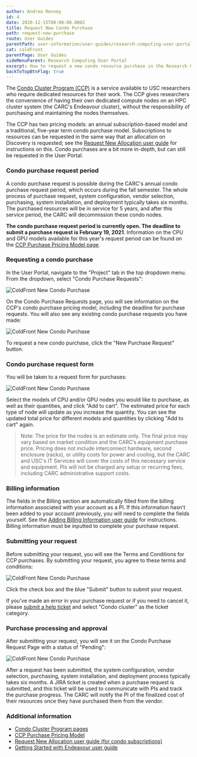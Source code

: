 ```yaml
---
author: Andrea Renney
id: 4
date: 2020-12-15T00:00:00.000Z
title: Request New Condo Purchase
path: request-new-purchase
route: User Guides
parentPath: user-information/user-guides/research-computing-user-portal
cat: coldFront
parentPage: User Guides
sideMenuParent: Research Computing User Portal
excerpt: How to request a new condo resource purchase in the Research Computing User Portal.
backToTopBtnFlag: true
---
```


The [Condo Cluster Program (CCP)](/user-information/ccp/program-information) is a service available to USC researchers who require dedicated resources for their work. The CCP gives researchers the convenience of having their own dedicated compute nodes on an HPC cluster system (the CARC's Endeavour cluster), without the responsibility of purchasing and maintaining the nodes themselves.

The CCP has two pricing models: an annual subscription-based model and a traditional, five-year term condo purchase model. Subscriptions to resources can be requested in the same way that an allocation on Discovery is requested; see the [Request New Allocation user guide](/user-information/user-guides/research-computing-user-portal/request-new-allocation) for instructions on this. Condo purchases are a bit more in-depth, but can still be requested in the User Portal.

### Condo purchase request period

A condo purchase request is possible during the CARC's annual condo purchase request period, which occurs during the fall semester. The whole process of purchase request, system configuration, vendor selection, purchasing, system installation, and deployment typically takes six months. The purchased resources will be in service for 5 years, and after this service period, the CARC will decommission these condo nodes. 

**The condo purchase request period is currently open. The deadline to submit a purchase request is February 19, 2021**. Information on the CPU and GPU models available for this year's request period can be found on the [CCP Purchase Pricing Model page](/user-information/ccp/program-information/ccp-purchase).  

### Requesting a condo purchase

In the User Portal, navigate to the "Project" tab in the top dropdown menu. From the dropdown, select "Condo Purchase Requests":

![ColdFront New Condo Purchase](/images/coldfront_new_condo_purchase1.png)

On the Condo Purchase Requests page, you will see information on the CCP's condo purchase pricing model, including the deadline for purchase requests. You will also see any existing condo purchase requests you have made:

![ColdFront New Condo Purchase](/images/coldfront_new_condo_purchase2.png)

To request a new condo purchase, click the "New Purchase Request" button.

### Condo purchase request form

You will be taken to a request form for purchases:

![ColdFront New Condo Purchase](/images/coldfront_new_condo_purchase5.png)

Select the models of CPU and/or GPU nodes you would like to purchase, as well as their quantities, and click "Add to cart". The estimated price for each type of node will update as you increase the quantity. You can see the updated total price for different models and quantities by clicking "Add to cart" again.

> Note: The price for the nodes is an estimate only. The final price may vary based on market condition and the CARC’s equipment purchase price. Pricing does not include interconnect hardware, second enclosure (racks), or utility costs for power and cooling, but the CARC and USC's IT Services will cover the costs of this necessary service and equipment. PIs will not be charged any setup or recurring fees, including CARC administrative support costs.

### Billing information

The fields in the Billing section are automatically filled from the billing information associated with your account as a PI. If this information hasn't been added to your account previously, you will need to complete the fields yourself. See the [Adding Billing Information user guide](/user-information/user-guides/research-computing-user-portal/adding-billing-information) for instructions. Billing information must be inputted to complete your purchase request.

### Submitting your request

Before submitting your request, you will see the Terms and Conditions for CCP purchases. By submitting your request, you agree to these terms and conditions:

![ColdFront New Condo Purchase](/images/coldfront_new_condo_purchase7.png)

Click the check box and the blue "Submit" button to submit your request.

If you've made an error in your purchase request or if you need to cancel it, please [submit a help ticket](/user-information/ticket-submission) and select "Condo cluster" as the ticket category.

### Purchase processing and approval

After submitting your request, you will see it on the Condo Purchase Request Page with a status of "Pending":

![ColdFront New Condo Purchase](/images/coldfront_new_condo_purchase3.png)

After a request has been submitted, the system configuration, vendor selection, purchasing, system installation, and deployment process typically takes six months. A JIRA ticket is created when a purchase request is submitted, and this ticket will be used to communicate with PIs and track the purchase progress. The CARC will notify the PI of the finalized cost of their resources once they have purchased them from the vendor.

### Additional information

* [Condo Cluster Program pages](/user-information/ccp)  
* [CCP Purchase Pricing Model](/user-information/ccp/program-information/ccp-purchase)  
* [Request New Allocation user guide (for condo subscriptions)](/user-information/user-guides/research-computing-user-portal/request-new-allocation)  
* [Getting Started with Endeavour user guide](/user-information/user-guides/high-performance-computing/getting-started-endeavour)  
